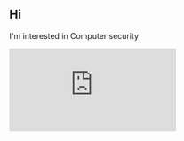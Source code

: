 ## Hi

I'm interested in Computer security

<iframe src="https://tryhackme.com/api/v2/badges/public-profile?userPublicId=1862740" style='border:none;'></iframe>
